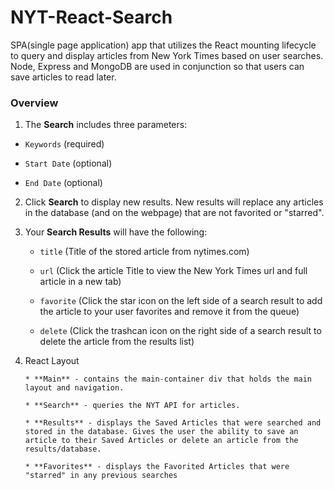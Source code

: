 # NYT-React-Search

SPA(single page application) app that utilizes the React mounting lifecycle to query and display articles from New York Times based on user searches. Node, Express and MongoDB are used in conjunction so that users can save articles to read later.

### Overview

1. The <b>Search</b> includes three parameters:
  * `Keywords` (required)
  
  * `Start Date` (optional)
  
  * `End Date` (optional)
  
2. Click <b>Search</b> to display new results. New results will replace any articles in the database (and on the webpage) that are not favorited or "starred".  

2. Your <b>Search Results</b> will have the following:

   * `title` (Title of the stored article from nytimes.com)
   
   * `url` (Click the article Title to view the New York Times url and full article in a new tab)

   * `favorite` (Click the star icon on the left side of a search result to add the article to your user favorites and remove it from the queue)
   
   * `delete` (Click the trashcan icon on the right side of a search result to delete the article from the results list)


4. React Layout
     ```
     * **Main** - contains the main-container div that holds the main layout and navigation.

     * **Search** - queries the NYT API for articles.

     * **Results** - displays the Saved Articles that were searched and stored in the database. Gives the user the ability to save an article to their Saved Articles or delete an article from the results/database.
     
     * **Favorites** - displays the Favorited Articles that were "starred" in any previous searches
     ```
